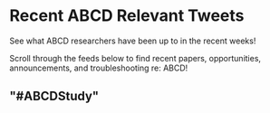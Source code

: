 # Recent ABCD Relevant Tweets

See what ABCD researchers have been up to in the recent weeks!

Scroll through the feeds below to find recent papers, opportunities, announcements, and troubleshooting re: ABCD!

## "#ABCDStudy"

<rssapp-wall id="R07fs0IBuSq2MqY0"></rssapp-wall><script src="https://widget.rss.app/v1/wall.js" type="text/javascript" async></script>
